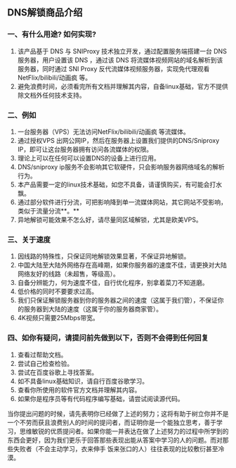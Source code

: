 ## DNS解锁商品介绍

### 一、有什么用途? 如何实现?

1. 该产品基于 DNS 与 SNIProxy 技术独立开发，通过配置服务端搭建一台 DNS 服务器，用户设置该 DNS ，通过该 DNS 将流媒体视频网站的域名解析到该服务器，同时通过 SNI Proxy 反代流媒体视频服务器，实现免代理观看 NetFlix/bilibili/动画疯 等。
2. 避免浪费时间，必须看完所有文档并理解其内容，自备linux基础，官方不提供除文档外任何技术支持。

### 二、例如

1. 一台服务器（VPS）无法访问NetFlix/bilibili/动画疯 等流媒体。
2. 通过授权VPS 出网公网IP，然后在服务器上设置我们提供的DNS/Sniproxy IP，即可让这台服务器拥有访问各流媒体的权限。
3. 理论上可以在任何可以设置DNS的设备上进行应用。
4. DNS/sniproxy ip服务不会影响其它软硬件，只会影响服务器网络域名的解析行为。
5. 本产品需要一定的linux技术基础，如您不具备，请谨慎购买，有可能会打水飘。
6. 通过部分软件进行分流，可把影响降到单一流媒体网站，其它网站不受影响，类似于流量分流**。**
7. 异地解锁可能效果不怎么好，请尽量同区域解锁，尤其是欧美VPS。

### 三、关于速度

1. 因线路的特殊性，只保证同地解锁效果显著，不保证异地解锁。
2. 中国大陆至大陆外网络存在高峰期，如果你服务器的速度不佳，请更换对大陆网络友好的线路（未超售，等级高）。
3. 自备分辨能力，何为速度不佳，自行优化程序，别拿着菜刀不知道磨。
4. 低价格的同时不要要求过高。
5. 我们只保证解锁服务器到你的服务器之间的速度（这属于我们管），不保证你的服务器到大陆的速度（这属于你的服务器商家管）。
6. 4K视频只需要25Mbps带宽。

### 四、如你有疑问，请提问前先做到以下，否则不会得到任何回复

1. 查看过帮助文档。
2. 尝试自己检查检验。
3. 尝试在百度谷歌上寻找答案。
4. 如不具备linux基础知识，请自行百度谷歌学习。
5. 查看你所使用的软件官方文档并理解其内容。
6. 如果你是程序员等有代码程序编写基础，请尝试阅读源代码。

&#x20;当你提出问题的时候，请先表明你已经做了上述的努力；这将有助于树立你并不是一个不劳而获且浪费别人的时间的提问者，而证明你是一个能独立思考，善于学习，思维敏锐的优质提问者。如果你能一并表达在做了上述努力的过程中所学到的东西会更好，因为我们更乐于回答那些表现出能从答案中学习的人的问题。而对那些失败者（不会主动学习，衣来伸手 饭来张口的人）往往表现的比较敷衍甚至冷漠。
